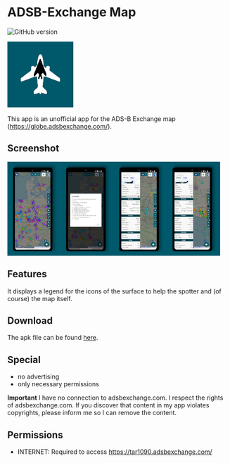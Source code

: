 # ADSB-Exchange Map

![GitHub version](https://d25lcipzij17d.cloudfront.net/badge.svg?id=gh&type=6&v=1.0.1&x2=0)

<img alt="Logo" src="/static/logo/logo.png"/>

This app is an unofficial app for the ADS-B Exchange map (https://globe.adsbexchange.com/).

## Screenshot
<div style="display:flex;">
<img alt="App image" src="/static/screenshots/adsb_mockup_01.png" width="24%">
<img alt="App image" src="/static/screenshots/adsb_mockup_02.png" width="24%">
<img alt="App image" src="/static/screenshots/adsb_mockup_03.png" width="24%">
<img alt="App image" src="/static/screenshots/adsb_mockup_04.png" width="24%">
</div>

## Features
It displays a legend for the icons of the surface to help the spotter and (of course) the map itself.

## Download
The apk file can be found [here](https://github.com/amnesica/ADSB-Exchange-Map/blob/master/apk/).

## Special
* no advertising
* only necessary permissions

**Important**
I have no connection to adsbexchange.com. I respect the rights of adsbexchange.com. If you discover that content in my app violates copyrights, please inform me so I can remove the content.

## Permissions
* INTERNET: Required to access https://tar1090.adsbexchange.com/
